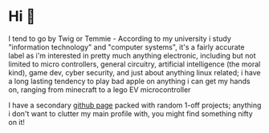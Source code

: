 <h1 align="left">Hi 👋</h1>

<p>I tend to go by Twig or Temmie - According to my university i study "information technology" and "computer systems", it's a fairly accurate label as i'm interested in pretty much anything electronic, including but not limited to micro controllers, general circuitry, artificial intelligence (the moral kind), game dev, cyber security, and just about anything linux related; i have a long lasting tendency to play bad apple on anything i can get my hands on, ranging from minecraft to a lego EV microcontroller</p>
<p>I have a secondary <a href=https://github.com/orgs/JustTemmiesRandomProjects>github page</a> packed with random 1-off projects; anything i don't want to clutter my main profile with, you might find something nifty on it!</p>
